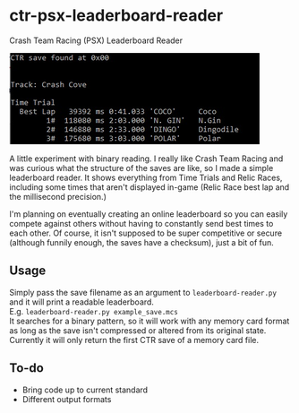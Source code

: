 
# ctr-psx-leaderboard-reader
 Crash Team Racing (PSX) Leaderboard Reader
  
<img src="./readme/leaderboard.jpg">  
  
A little experiment with binary reading. I really like Crash Team Racing and was curious what the structure of the saves are like, so I made a simple leaderboard reader. It shows everything from Time Trials and Relic Races, including some times that aren't displayed in-game (Relic Race best lap and the millisecond precision.)  
  
I'm planning on eventually creating an online leaderboard so you can easily compete against others without having to constantly send best times to each other. Of course, it isn't supposed to be super competitive or secure (although funnily enough, the saves have a checksum), just a bit of fun.
  
## Usage
Simply pass the save filename as an argument to `leaderboard-reader.py` and it will print a readable leaderboard.  
E.g. `leaderboard-reader.py example_save.mcs`  
It searches for a binary pattern, so it will work with any memory card format as long as the save isn't compressed or altered from its original state. Currently it will only return the first CTR save of a memory card file.
  
## To-do
- Bring code up to current standard
- Different output formats
